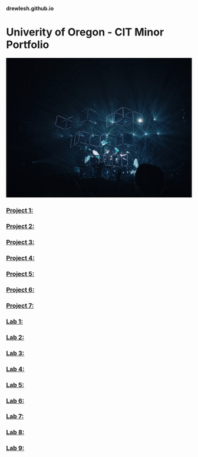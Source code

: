 #### drewlesh.github.io
# Univerity of Oregon - CIT Minor Portfolio
![Homepage Image](https://github.com/drewlesh/drewlesh.github.io/blob/images/CIT-Github-Homepage.jpg)
### [Project 1:](https://uo-cit-drewlesh.github.io/CIT-281-WebApplicationDevelopment-I/)

### [Project 2:](https://uo-cit-drewlesh.github.io/CIT-281-WebApplicationDevelopment-I/)

### [Project 3:](https://uo-cit-drewlesh.github.io/CIT-281-WebApplicationDevelopment-I/)

### [Project 4:](https://uo-cit-drewlesh.github.io/CIT-281-WebApplicationDevelopment-I/)

### [Project 5:](https://uo-cit-drewlesh.github.io/CIT-281-WebApplicationDevelopment-I/)

### [Project 6:](https://uo-cit-drewlesh.github.io/CIT-281-WebApplicationDevelopment-I/)

### [Project 7:](https://uo-cit-drewlesh.github.io/CIT-281-WebApplicationDevelopment-I/)



### [Lab 1:](https://uo-cit-drewlesh.github.io/CIT281-lab-1/)

### [Lab 2:](https://uo-cit-drewlesh.github.io/CIT281-lab-2/)

### [Lab 3:](https://uo-cit-drewlesh.github.io/CIT281-lab-3/)

### [Lab 4:](https://uo-cit-drewlesh.github.io/CIT281-lab-4/)

### [Lab 5:](https://uo-cit-drewlesh.github.io/CIT281-lab-5/)

### [Lab 6:](https://uo-cit-drewlesh.github.io/CIT281-lab-6/)

### [Lab 7:](https://uo-cit-drewlesh.github.io/CIT281-lab-7/)

### [Lab 8:](https://uo-cit-drewlesh.github.io/CIT281-lab-8/)

### [Lab 9:](https://uo-cit-drewlesh.github.io/CIT281-lab-9/)


